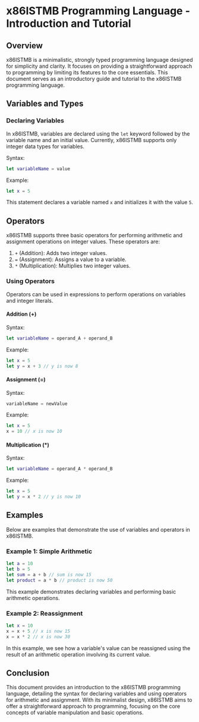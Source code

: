 # x86ISTMB Programming Language - Introduction and Tutorial

## Overview

x86ISTMB is a minimalistic, strongly typed programming language designed for simplicity and clarity. It focuses on providing a straightforward approach to programming by limiting its features to the core essentials. This document serves as an introductory guide and tutorial to the x86ISTMB programming language.

## Variables and Types

### Declaring Variables

In x86ISTMB, variables are declared using the `let` keyword followed by the variable name and an initial value. Currently, x86ISTMB supports only integer data types for variables.

Syntax:

```swift
let variableName = value
```

Example:

```swift
let x = 5
```

This statement declares a variable named `x` and initializes it with the value `5`.

## Operators

x86ISTMB supports three basic operators for performing arithmetic and assignment operations on integer values. These operators are:

1. `+` (Addition): Adds two integer values.
2. `=` (Assignment): Assigns a value to a variable.
3. `*` (Multiplication): Multiplies two integer values.

### Using Operators

Operators can be used in expressions to perform operations on variables and integer literals.

#### Addition (+)

Syntax:

```swift
let variableName = operand_A + operand_B
```

Example:

```swift
let x = 5
let y = x + 3 // y is now 8
```

#### Assignment (=)

Syntax:

```swift
variableName = newValue
```

Example:

```swift
let x = 5
x = 10 // x is now 10
```

#### Multiplication (*)

Syntax:

```swift
let variableName = operand_A * operand_B
```

Example:

```swift
let x = 5
let y = x * 2 // y is now 10
```

## Examples

Below are examples that demonstrate the use of variables and operators in x86ISTMB.

### Example 1: Simple Arithmetic

```swift
let a = 10
let b = 5
let sum = a + b // sum is now 15
let product = a * b // product is now 50
```

This example demonstrates declaring variables and performing basic arithmetic operations.

### Example 2: Reassignment

```swift
let x = 10
x = x + 5 // x is now 15
x = x * 2 // x is now 30
```

In this example, we see how a variable's value can be reassigned using the result of an arithmetic operation involving its current value.

## Conclusion

This document provides an introduction to the x86ISTMB programming language, detailing the syntax for declaring variables and using operators for arithmetic and assignment. With its minimalist design, x86ISTMB aims to offer a straightforward approach to programming, focusing on the core concepts of variable manipulation and basic operations.
